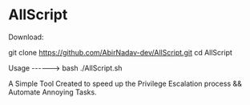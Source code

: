 # AllScript



Download:


git clone https://github.com/AbirNadav-dev/AllScript.git
cd AllScript



Usage ------> bash ./AllScript.sh





A Simple Tool Created to speed up the Privilege Escalation process && Automate Annoying Tasks.
